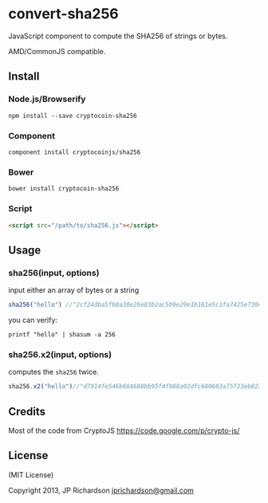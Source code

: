convert-sha256
==============

JavaScript component to compute the SHA256 of strings or bytes.

AMD/CommonJS compatible.


Install
-------

### Node.js/Browserify

    npm install --save cryptocoin-sha256

### Component

    component install cryptocoinjs/sha256


### Bower

    bower install cryptocoin-sha256


### Script

```html
<script src="/path/to/sha256.js"></script>
```


Usage
-----

### sha256(input, options)

input either an array of bytes or a string

```js
sha256("hello") //"2cf24dba5fb0a30e26e83b2ac5b9e29e1b161e5c1fa7425e73043362938b9824"
```

you can verify:

    printf "hello" | shasum -a 256


### sha256.x2(input, options)

computes the `sha256` twice.

```js
sha256.x2("hello")//"d7914fe546b684688bb95f4f888a92dfc680603a75f23eb823658031fff766d9"
```


Credits
-------

Most of the code from CryptoJS https://code.google.com/p/crypto-js/



License
-------

(MIT License)

Copyright 2013, JP Richardson  <jprichardson@gmail.com>